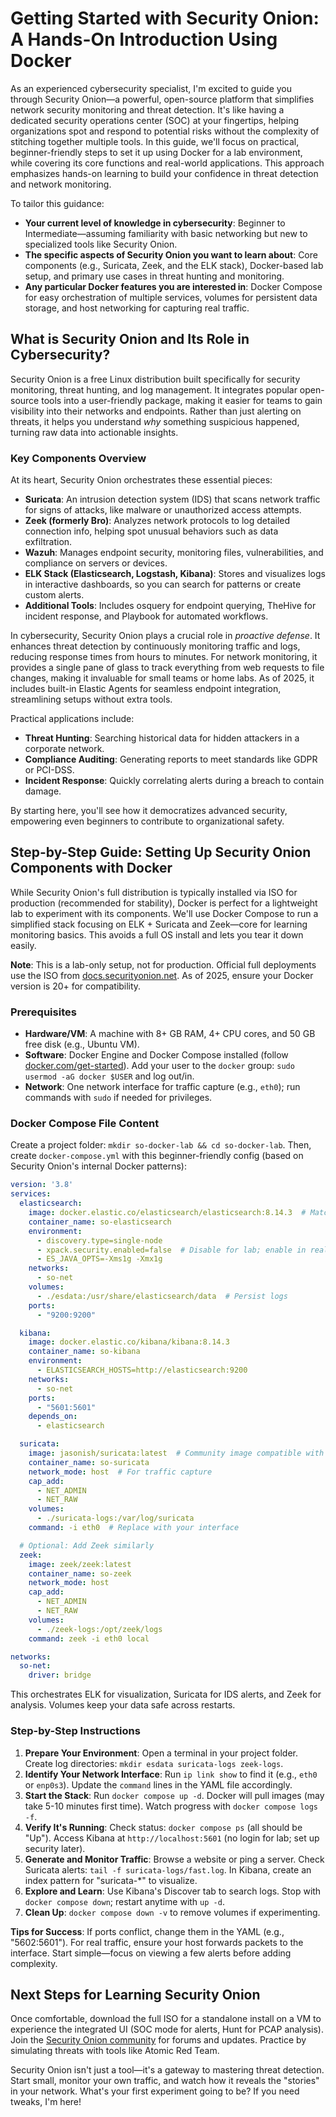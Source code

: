 # Getting Started with Security Onion: A Hands-On Introduction Using Docker

As an experienced cybersecurity specialist, I'm excited to guide you through Security Onion—a powerful, open-source platform that simplifies network security monitoring and threat detection. It's like having a dedicated security operations center (SOC) at your fingertips, helping organizations spot and respond to potential risks without the complexity of stitching together multiple tools. In this guide, we'll focus on practical, beginner-friendly steps to set it up using Docker for a lab environment, while covering its core functions and real-world applications. This approach emphasizes hands-on learning to build your confidence in threat detection and network monitoring.

To tailor this guidance:
- **Your current level of knowledge in cybersecurity**: Beginner to Intermediate—assuming familiarity with basic networking but new to specialized tools like Security Onion.
- **The specific aspects of Security Onion you want to learn about**: Core components (e.g., Suricata, Zeek, and the ELK stack), Docker-based lab setup, and primary use cases in threat hunting and monitoring.
- **Any particular Docker features you are interested in**: Docker Compose for easy orchestration of multiple services, volumes for persistent data storage, and host networking for capturing real traffic.

## What is Security Onion and Its Role in Cybersecurity?

Security Onion is a free Linux distribution built specifically for security monitoring, threat hunting, and log management. It integrates popular open-source tools into a user-friendly package, making it easier for teams to gain visibility into their networks and endpoints. Rather than just alerting on threats, it helps you understand *why* something suspicious happened, turning raw data into actionable insights.

### Key Components Overview
At its heart, Security Onion orchestrates these essential pieces:
- **Suricata**: An intrusion detection system (IDS) that scans network traffic for signs of attacks, like malware or unauthorized access attempts.
- **Zeek (formerly Bro)**: Analyzes network protocols to log detailed connection info, helping spot unusual behaviors such as data exfiltration.
- **Wazuh**: Manages endpoint security, monitoring files, vulnerabilities, and compliance on servers or devices.
- **ELK Stack (Elasticsearch, Logstash, Kibana)**: Stores and visualizes logs in interactive dashboards, so you can search for patterns or create custom alerts.
- **Additional Tools**: Includes osquery for endpoint querying, TheHive for incident response, and Playbook for automated workflows.

In cybersecurity, Security Onion plays a crucial role in *proactive defense*. It enhances threat detection by continuously monitoring traffic and logs, reducing response times from hours to minutes. For network monitoring, it provides a single pane of glass to track everything from web requests to file changes, making it invaluable for small teams or home labs. As of 2025, it includes built-in Elastic Agents for seamless endpoint integration, streamlining setups without extra tools.

Practical applications include:
- **Threat Hunting**: Searching historical data for hidden attackers in a corporate network.
- **Compliance Auditing**: Generating reports to meet standards like GDPR or PCI-DSS.
- **Incident Response**: Quickly correlating alerts during a breach to contain damage.

By starting here, you'll see how it democratizes advanced security, empowering even beginners to contribute to organizational safety.

## Step-by-Step Guide: Setting Up Security Onion Components with Docker

While Security Onion's full distribution is typically installed via ISO for production (recommended for stability), Docker is perfect for a lightweight lab to experiment with its components. We'll use Docker Compose to run a simplified stack focusing on ELK + Suricata and Zeek—core for learning monitoring basics. This avoids a full OS install and lets you tear it down easily.

**Note**: This is a lab-only setup, not for production. Official full deployments use the ISO from [docs.securityonion.net](https://docs.securityonion.net/en/2.4/download.html). As of 2025, ensure your Docker version is 20+ for compatibility.

### Prerequisites
- **Hardware/VM**: A machine with 8+ GB RAM, 4+ CPU cores, and 50 GB free disk (e.g., Ubuntu VM).
- **Software**: Docker Engine and Docker Compose installed (follow [docker.com/get-started](https://www.docker.com/get-started/)). Add your user to the `docker` group: `sudo usermod -aG docker $USER` and log out/in.
- **Network**: One network interface for traffic capture (e.g., `eth0`); run commands with `sudo` if needed for privileges.

### Docker Compose File Content
Create a project folder: `mkdir so-docker-lab && cd so-docker-lab`. Then, create `docker-compose.yml` with this beginner-friendly config (based on Security Onion's internal Docker patterns):

```yaml
version: '3.8'
services:
  elasticsearch:
    image: docker.elastic.co/elasticsearch/elasticsearch:8.14.3  # Matches Security Onion's Elastic version
    container_name: so-elasticsearch
    environment:
      - discovery.type=single-node
      - xpack.security.enabled=false  # Disable for lab; enable in real use
      - ES_JAVA_OPTS=-Xms1g -Xmx1g
    networks:
      - so-net
    volumes:
      - ./esdata:/usr/share/elasticsearch/data  # Persist logs
    ports:
      - "9200:9200"

  kibana:
    image: docker.elastic.co/kibana/kibana:8.14.3
    container_name: so-kibana
    environment:
      - ELASTICSEARCH_HOSTS=http://elasticsearch:9200
    networks:
      - so-net
    ports:
      - "5601:5601"
    depends_on:
      - elasticsearch

  suricata:
    image: jasonish/suricata:latest  # Community image compatible with SO
    container_name: so-suricata
    network_mode: host  # For traffic capture
    cap_add:
      - NET_ADMIN
      - NET_RAW
    volumes:
      - ./suricata-logs:/var/log/suricata
    command: -i eth0  # Replace with your interface

  # Optional: Add Zeek similarly
  zeek:
    image: zeek/zeek:latest
    container_name: so-zeek
    network_mode: host
    cap_add:
      - NET_ADMIN
      - NET_RAW
    volumes:
      - ./zeek-logs:/opt/zeek/logs
    command: zeek -i eth0 local

networks:
  so-net:
    driver: bridge
```

This orchestrates ELK for visualization, Suricata for IDS alerts, and Zeek for analysis. Volumes keep your data safe across restarts.

### Step-by-Step Instructions
1. **Prepare Your Environment**: Open a terminal in your project folder. Create log directories: `mkdir esdata suricata-logs zeek-logs`.
2. **Identify Your Network Interface**: Run `ip link show` to find it (e.g., `eth0` or `enp0s3`). Update the `command` lines in the YAML file accordingly.
3. **Start the Stack**: Run `docker compose up -d`. Docker will pull images (may take 5-10 minutes first time). Watch progress with `docker compose logs -f`.
4. **Verify It's Running**: Check status: `docker compose ps` (all should be "Up"). Access Kibana at `http://localhost:5601` (no login for lab; set up security later).
5. **Generate and Monitor Traffic**: Browse a website or ping a server. Check Suricata alerts: `tail -f suricata-logs/fast.log`. In Kibana, create an index pattern for "suricata-*" to visualize.
6. **Explore and Learn**: Use Kibana's Discover tab to search logs. Stop with `docker compose down`; restart anytime with `up -d`.
7. **Clean Up**: `docker compose down -v` to remove volumes if experimenting.

**Tips for Success**: If ports conflict, change them in the YAML (e.g., "5602:5601"). For real traffic, ensure your host forwards packets to the interface. Start simple—focus on viewing a few alerts before adding complexity.

## Next Steps for Learning Security Onion
Once comfortable, download the full ISO for a standalone install on a VM to experience the integrated UI (SOC mode for alerts, Hunt for PCAP analysis). Join the [Security Onion community](https://docs.securityonion.net/en/2.4/community.html) for forums and updates. Practice by simulating threats with tools like Atomic Red Team.

Security Onion isn't just a tool—it's a gateway to mastering threat detection. Start small, monitor your own traffic, and watch how it reveals the "stories" in your network. What's your first experiment going to be? If you need tweaks, I'm here!